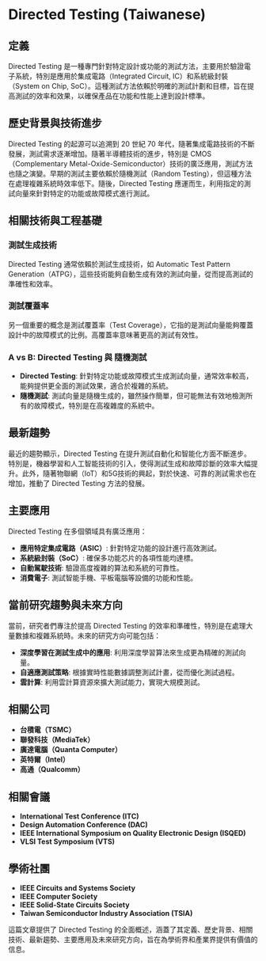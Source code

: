 # Directed Testing (Taiwanese)

## 定義
Directed Testing 是一種專門針對特定設計或功能的測試方法，主要用於驗證電子系統，特別是應用於集成電路（Integrated Circuit, IC）和系統級封裝（System on Chip, SoC）。這種測試方法依賴於明確的測試計劃和目標，旨在提高測試的效率和效果，以確保產品在功能和性能上達到設計標準。

## 歷史背景與技術進步
Directed Testing 的起源可以追溯到 20 世紀 70 年代，隨著集成電路技術的不斷發展，測試需求逐漸增加。隨著半導體技術的進步，特別是 CMOS（Complementary Metal-Oxide-Semiconductor）技術的廣泛應用，測試方法也隨之演變。早期的測試主要依賴於隨機測試（Random Testing），但這種方法在處理複雜系統時效率低下。隨後，Directed Testing 應運而生，利用指定的測試向量來針對特定的功能或故障模式進行測試。

## 相關技術與工程基礎
### 測試生成技術
Directed Testing 通常依賴於測試生成技術，如 Automatic Test Pattern Generation（ATPG），這些技術能夠自動生成有效的測試向量，從而提高測試的準確性和效率。

### 測試覆蓋率
另一個重要的概念是測試覆蓋率（Test Coverage），它指的是測試向量能夠覆蓋設計中的故障模式的比例。高覆蓋率意味著更高的測試有效性。

### A vs B: Directed Testing 與 隨機測試
- **Directed Testing**: 針對特定功能或故障模式生成測試向量，通常效率較高，能夠提供更全面的測試效果，適合於複雜的系統。
- **隨機測試**: 測試向量是隨機生成的，雖然操作簡單，但可能無法有效地檢測所有的故障模式，特別是在高複雜度的系統中。

## 最新趨勢
最近的趨勢顯示，Directed Testing 在提升測試自動化和智能化方面不斷進步。特別是，機器學習和人工智能技術的引入，使得測試生成和故障診斷的效率大幅提升。此外，隨著物聯網（IoT）和5G技術的興起，對於快速、可靠的測試需求也在增加，推動了 Directed Testing 方法的發展。

## 主要應用
Directed Testing 在多個領域具有廣泛應用：
- **應用特定集成電路（ASIC）**: 針對特定功能的設計進行高效測試。
- **系統級封裝（SoC）**: 確保多功能芯片的各項性能均達標。
- **自動駕駛技術**: 驗證高度複雜的算法和系統的可靠性。
- **消費電子**: 測試智能手機、平板電腦等設備的功能和性能。

## 當前研究趨勢與未來方向
當前，研究者們專注於提高 Directed Testing 的效率和準確性，特別是在處理大量數據和複雜系統時。未來的研究方向可能包括：
- **深度學習在測試生成中的應用**: 利用深度學習算法來生成更為精確的測試向量。
- **自適應測試策略**: 根據實時性能數據調整測試計畫，從而優化測試過程。
- **雲計算**: 利用雲計算資源來擴大測試能力，實現大規模測試。

## 相關公司
- **台積電（TSMC）**
- **聯發科技（MediaTek）**
- **廣達電腦（Quanta Computer）**
- **英特爾（Intel）**
- **高通（Qualcomm）**

## 相關會議
- **International Test Conference (ITC)**
- **Design Automation Conference (DAC)**
- **IEEE International Symposium on Quality Electronic Design (ISQED)**
- **VLSI Test Symposium (VTS)**

## 學術社團
- **IEEE Circuits and Systems Society**
- **IEEE Computer Society**
- **IEEE Solid-State Circuits Society**
- **Taiwan Semiconductor Industry Association (TSIA)**

這篇文章提供了 Directed Testing 的全面概述，涵蓋了其定義、歷史背景、相關技術、最新趨勢、主要應用及未來研究方向，旨在為學術界和產業界提供有價值的信息。